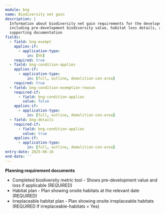 ```yaml
---
module: bng
name: Biodiversity net gain
description: |
  Information about biodiversity net gain requirements for the development,
  including pre-development biodiversity value, habitat loss details, and
  supporting documentation
fields:
  - field: bng-exempt
    applies-if:
      - application-type:
          in: [hh]
    required: true
  - field: bng-condition-applies
    applies-if:
      - application-type:
          in: [full, outline, demolition-con-area]
    required: true
  - field: bng-condition-exemption-reason
    required-if:
      - field: bng-condition-applies
        value: false
    applies-if:
      - application-type:
          in: [full, outline, demolition-con-area]
  - field: bng-details
    required-if:
      - field: bng-condition-applies
        value: true
    applies-if:
      - application-type:
          in: [full, outline, demolition-con-area]
entry-date: 2025-06-16
end-date: ''
---
```


**Planning requirement documents**

* Completed biodiversity metric tool - Shows pre-development value and loss if applicable (REQUIRED)
* Habitat plan - Plan showing onsite habitats at the relevant date (REQUIRED)
* Irreplaceable habitat plan - Plan showing onsite irreplaceable habitats (REQUIRED If irreplaceable-habitats = Yes)
